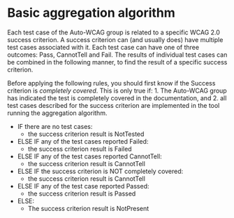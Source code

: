 # Basic aggregation algorithm

Each test case of the Auto-WCAG group is related to a specific WCAG 2.0 success criterion. A success criterion can (and usually does) have multiple test cases associated with it. Each test case can have one of three outcomes: Pass, CannotTell and Fail. The results of individual test cases can be combined in the following manner, to find the result of a specific success criterion.

Before applying the following rules, you should first know if the Success criterion is *completely covered*. This is only true if: 1. The Auto-WCAG group has indicated the test is completely covered in the documentation, and 2. all test cases described for the success criterion are implemented in the tool running the aggregation algorithm. 


- IF there are no test cases:
  -  the success criterion result is NotTested
- ELSE IF any of the test cases reported Failed:
  - the success criterion result is Failed
- ELSE IF any of the test cases reported CannotTell:
  - the success criterion result is CannotTell
- ELSE IF the success criterion is NOT completely covered:
  - the success criterion result is CannotTell
- ELSE IF any of the test case reported Passed:
  - the success criterion result is Passed
- ELSE:
  - The success criterion result is NotPresent

